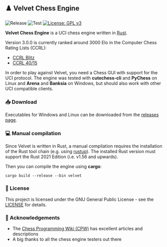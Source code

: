 ## :chess_pawn: Velvet Chess Engine

![Release](https://img.shields.io/github/v/release/mhonert/velvet-chess)
![Test](https://img.shields.io/github/workflow/status/mhonert/velvet-chess/Test?label=Test&logo=github)
[![License: GPL v3](https://img.shields.io/badge/License-GPLv3-blue.svg)](https://www.gnu.org/licenses/gpl-3.0)

**Velvet Chess Engine** is a UCI chess engine written in [Rust](https://www.rust-lang.org).

Version 3.0.0 is currently ranked around 3000 Elo in the Computer Chess Rating Lists (CCRL):
- [CCRL Blitz](https://www.computerchess.org.uk/ccrl/404/cgi/compare_engines.cgi?family=Velvet&print=Rating+list)
- [CCRL 40/15](https://www.computerchess.org.uk/ccrl/4040/cgi/compare_engines.cgi?family=Velvet&print=Rating+list)

In order to play against Velvet, you need a Chess GUI with support for the UCI protocol.
The engine was tested with **cutechess-cli** and **PyChess** on Linux and **Arena** and **Banksia** on Windows, but
should also work with other UCI compatible clients.

### :inbox_tray: Download

Executables for Windows and Linux can be downloaded from the [releases page](https://github.com/mhonert/velvet-chess/releases).

### :computer: Manual compilation

Since Velvet is written in Rust, a manual compilation requires the installation of the Rust tool chain (e.g. using [rustup](https://rustup.rs/)).
The installed Rust version must support the Rust 2021 Edition (i.e. v1.56 and upwards).

Then you can compile the engine using **cargo**:

```shell
cargo build --release --bin velvet
```

### :scroll: License
This project is licensed under the GNU General Public License - see the [LICENSE](LICENSE) for details.

### :tada: Acknowledgements
- The [Chess Programming Wiki (CPW)](https://www.chessprogramming.org/Main_Page) has excellent articles and descriptions
- A big thanks to all the chess engine testers out there
